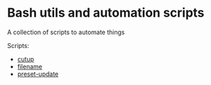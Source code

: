 Bash utils and automation scripts
=================================
A collection of scripts to automate things

Scripts:

- [cutup](cutup)
- [filename](filename)
- [preset-update](preset-update)
